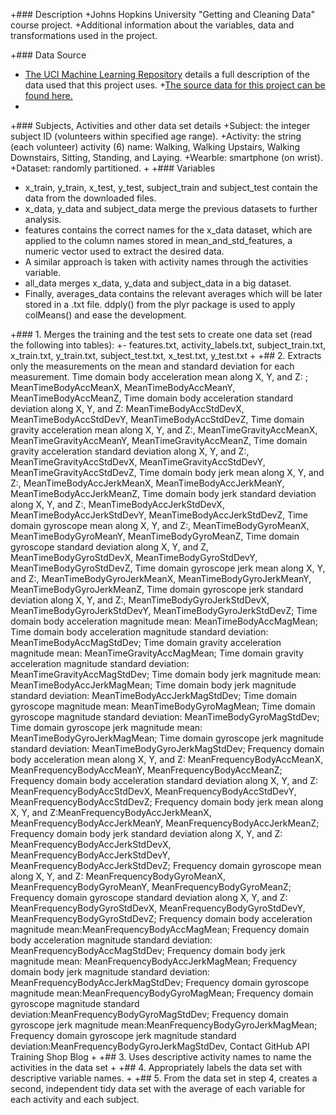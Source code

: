 +### Description
 +Johns Hopkins University "Getting and Cleaning Data" course project.
 +Additional information about the variables, data and transformations used in the project.
 
 +### Data Source
 + [The UCI Machine Learning Repository](http://archive.ics.uci.edu/ml/datasets/Human+Activity+Recognition+Using+Smartphones) details a full description of the data used that this project uses. 
 +[The source data for this project can be found here.](https://d396qusza40orc.cloudfront.net/getdata%2Fprojectfiles%2FUCI%20HAR%20Dataset.zip)
 +
 +### Subjects, Activities and other data set details
 +Subject: the integer subject ID (volunteers within specified age range).
 +Activity: the string (each volunteer) activity (6) name: Walking, Walking Upstairs, Walking Downstairs, Sitting, Standing, and Laying.
 +Wearble: smartphone (on wrist).
 +Dataset: randomly partitioned.
 + 
 +### Variables
+ x_train, y_train, x_test, y_test, subject_train and subject_test contain the data from the downloaded files.
+ x_data, y_data and subject_data merge the previous datasets to further analysis.
+ features contains the correct names for the x_data dataset, which are applied to the column names stored in mean_and_std_features, a numeric vector used to extract the desired data.
+ A similar approach is taken with activity names through the activities variable.
+ all_data merges x_data, y_data and subject_data in a big dataset.
+ Finally, averages_data contains the relevant averages which will be later stored in a .txt file. ddply() from the plyr package is used to apply colMeans() and ease the development.

 +### 1. Merges the training and the test sets to create one data set (read the following into tables):
 +- features.txt, activity_labels.txt, subject_train.txt, x_train.txt, y_train.txt, subject_test.txt, x_test.txt, y_test.txt
 +
 +## 2. Extracts only the measurements on the mean and standard deviation for each measurement. 
 Time domain body acceleration mean along X, Y, and Z: ; MeanTimeBodyAccMeanX, MeanTimeBodyAccMeanY, MeanTimeBodyAccMeanZ, Time domain body acceleration standard deviation along X, Y, and Z:
MeanTimeBodyAccStdDevX, MeanTimeBodyAccStdDevY, MeanTimeBodyAccStdDevZ, Time domain gravity acceleration mean along X, Y, and Z:, MeanTimeGravityAccMeanX, 
MeanTimeGravityAccMeanY, MeanTimeGravityAccMeanZ, Time domain gravity acceleration standard deviation along X, Y, and Z:, MeanTimeGravityAccStdDevX, 
MeanTimeGravityAccStdDevY, MeanTimeGravityAccStdDevZ, Time domain body jerk mean along X, Y, and Z:, MeanTimeBodyAccJerkMeanX, MeanTimeBodyAccJerkMeanY, 
MeanTimeBodyAccJerkMeanZ, Time domain body jerk standard deviation along X, Y, and Z:, MeanTimeBodyAccJerkStdDevX, MeanTimeBodyAccJerkStdDevY, 
MeanTimeBodyAccJerkStdDevZ, Time domain gyroscope mean along X, Y, and Z:, MeanTimeBodyGyroMeanX, MeanTimeBodyGyroMeanY, MeanTimeBodyGyroMeanZ,
Time domain gyroscope standard deviation along X, Y, and Z, MeanTimeBodyGyroStdDevX, MeanTimeBodyGyroStdDevY, MeanTimeBodyGyroStdDevZ, Time domain gyroscope jerk mean along X, Y, and Z:,
MeanTimeBodyGyroJerkMeanX, MeanTimeBodyGyroJerkMeanY, MeanTimeBodyGyroJerkMeanZ, Time domain gyroscope jerk standard deviation along X, Y, and Z:, MeanTimeBodyGyroJerkStdDevX,
MeanTimeBodyGyroJerkStdDevY, MeanTimeBodyGyroJerkStdDevZ; Time domain body acceleration magnitude mean: MeanTimeBodyAccMagMean; Time domain body acceleration magnitude standard deviation: MeanTimeBodyAccMagStdDev; Time domain gravity acceleration magnitude mean: MeanTimeGravityAccMagMean; Time domain gravity acceleration magnitude standard deviation: MeanTimeGravityAccMagStdDev; Time domain body jerk magnitude mean: MeanTimeBodyAccJerkMagMean; Time domain body jerk magnitude standard deviation: MeanTimeBodyAccJerkMagStdDev; Time domain gyroscope magnitude mean: MeanTimeBodyGyroMagMean; Time domain gyroscope magnitude standard deviation: MeanTimeBodyGyroMagStdDev; Time domain gyroscope jerk magnitude mean: MeanTimeBodyGyroJerkMagMean; Time domain gyroscope jerk magnitude standard deviation: MeanTimeBodyGyroJerkMagStdDev; Frequency domain body acceleration mean along X, Y, and Z: MeanFrequencyBodyAccMeanX, MeanFrequencyBodyAccMeanY, MeanFrequencyBodyAccMeanZ; Frequency domain body acceleration standard deviation along X, Y, and Z: MeanFrequencyBodyAccStdDevX, MeanFrequencyBodyAccStdDevY, MeanFrequencyBodyAccStdDevZ; Frequency domain body jerk mean along X, Y, and Z:MeanFrequencyBodyAccJerkMeanX, MeanFrequencyBodyAccJerkMeanY, MeanFrequencyBodyAccJerkMeanZ; Frequency domain body jerk standard deviation along X, Y, and Z: MeanFrequencyBodyAccJerkStdDevX, MeanFrequencyBodyAccJerkStdDevY, MeanFrequencyBodyAccJerkStdDevZ; Frequency domain gyroscope mean along X, Y, and Z: MeanFrequencyBodyGyroMeanX, MeanFrequencyBodyGyroMeanY, MeanFrequencyBodyGyroMeanZ; Frequency domain gyroscope standard deviation along X, Y, and Z: MeanFrequencyBodyGyroStdDevX, MeanFrequencyBodyGyroStdDevY, MeanFrequencyBodyGyroStdDevZ; Frequency domain body acceleration magnitude mean:MeanFrequencyBodyAccMagMean; Frequency domain body acceleration magnitude standard deviation: MeanFrequencyBodyAccMagStdDev; Frequency domain body jerk magnitude mean: MeanFrequencyBodyAccJerkMagMean; Frequency domain body jerk magnitude standard deviation: MeanFrequencyBodyAccJerkMagStdDev; Frequency domain gyroscope magnitude mean:MeanFrequencyBodyGyroMagMean; Frequency domain gyroscope magnitude standard deviation:MeanFrequencyBodyGyroMagStdDev; Frequency domain gyroscope jerk magnitude mean:MeanFrequencyBodyGyroJerkMagMean; Frequency domain gyroscope jerk magnitude standard deviation:MeanFrequencyBodyGyroJerkMagStdDev, Contact GitHub API Training Shop Blog 
 +
 +## 3. Uses descriptive activity names to name the activities in the data set
 +
 +## 4. Appropriately labels the data set with descriptive variable names.
 +
 +## 5. From the data set in step 4, creates a second, independent tidy data set with the average of each variable for each activity and each subject.
